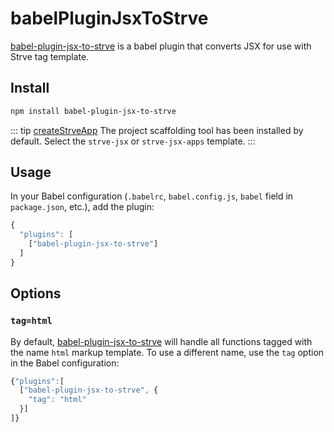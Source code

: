 # babelPluginJsxToStrve

[babel-plugin-jsx-to-strve](https://www.npmjs.com/package/babel-plugin-jsx-to-strve) is a babel plugin that converts JSX for use with Strve tag template.

## Install

```bash
npm install babel-plugin-jsx-to-strve
```
::: tip
[createStrveApp](/tool/createStrveApp/) The project scaffolding tool has been installed by default. Select the `strve-jsx` or `strve-jsx-apps` template.
:::

## Usage

In your Babel configuration (`.babelrc`, `babel.config.js`, `babel` field in `package.json`, etc.), add the plugin:

```js
{
  "plugins": [
    ["babel-plugin-jsx-to-strve"]
  ]
}
```

## Options

### `tag=html`

By default, [babel-plugin-jsx-to-strve](https://www.npmjs.com/package/babel-plugin-jsx-to-strve) will handle all functions tagged with the name `html` markup template. To use a different name, use the `tag` option in the Babel configuration:

```js
{"plugins":[
  ["babel-plugin-jsx-to-strve", {
    "tag": "html"
  }]
]}
```
